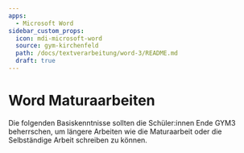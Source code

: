 ```yaml
---
apps:
  - Microsoft Word
sidebar_custom_props:
  icon: mdi-microsoft-word
  source: gym-kirchenfeld
  path: /docs/textverarbeitung/word-3/README.md
  draft: true
---
```


# Word Maturaarbeiten



Die folgenden Basiskenntnisse sollten die Schüler:innen Ende GYM3 beherrschen, um längere Arbeiten wie die Maturaarbeit oder die Selbständige Arbeit schreiben zu können.

<Features/>
